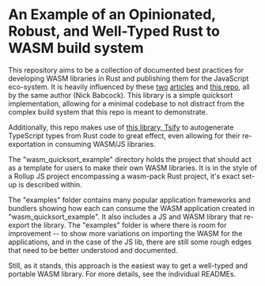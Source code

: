 # An Example of an Opinionated, Robust, and Well-Typed Rust to WASM build system

This repository aims to be a collection of documented best practices for developing WASM libraries in Rust and publishing them for the JavaScript eco-system. It is heavily influenced by these [two](https://nickb.dev/blog/results-of-authoring-a-js-library-with-rust-and-wasm/) [articles](https://nickb.dev/blog/recommendations-when-publishing-a-wasm-library/) and [this repo](https://github.com/nickbabcock/jomini/), all by the same author (Nick Babcock). This library is a simple quicksort implementation, allowing for a minimal codebase to not distract from the complex build system that this repo is meant to demonstrate.

Additionally, this repo makes use of [this library, Tsify](https://github.com/madonoharu/tsify) to autogenerate TypeScript types from Rust code to great effect, even allowing for their re-exportation in consuming WASM/JS libraries.

The "wasm_quicksort_example" directory holds the project that should act as a template for users to make their own WASM libraries. It is in the style of a Rollup JS project encompassing a wasm-pack Rust project, it's exact set-up is described within.

The "examples" folder contains many popular application frameworks and bundlers showing how each can consume the WASM application created in "wasm_quicksort_example". It also includes a JS and WASM library that re-export the library. The "examples" folder is where there is room for improvement -- to show more variations on importing the WASM for the applications, and in the case of the JS lib, there are still some rough edges that need to be better understood and documented.

Still, as it stands, this approach is the easiest way to get a well-typed and portable WASM library. For more details, see the individual READMEs.

